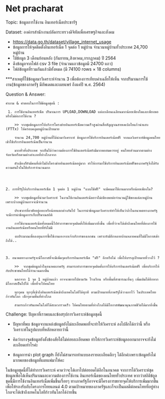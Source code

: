 # Net pracharat
Topic: ข้อมูลการใช้งาน อินเทอร์เน็ตประชารัฐ

Dataset: องค์กรสำนักงานปลัดกระทรวงดิจิทัลเพื่อเศรษฐกิจและสังคม
- https://data.go.th/dataset/village_internet_usage
- ข้อมูลการให้จุดติดตั้งอินเทอร์เน็ต 1 จุดต่อ 1 หมู่บ้าน จำนวนหมู่บ้านทั้วประเทศ 24,700 หมู่บ้าน
- ใช้ข้อมูล 3 เดือนย้อนหลัง (กันยายน,สิงหาคม,กรกฎาคม) ปี 2564
- ดึงข้อมูลจากไฟล์ csv 3 file (จำนวนแถวข้อมูลมี 24700 แถว)
- ไฟล์ข้อมูลที่รวมกันแล้วมีทั้งหมด (มี 74100 rows × 18 columns)

***สาเหตุที่ใช้ข้อมูลมาวิเคราะห์จำนวน 3 เพื่อต้องการเทียบค่าเฉลี่ยให้เห็น จากปริมาณการใช้งาน(ข้อมูลของภาครัฐ มีอัพเดตและเผยแพร่ ถึงแค่ปี พ.ศ. 2564) 

Question & Answer:

    คำถาม & คำตอบในการใช้ข้อมูลชุดนี้ :

     1. การใช้งานอินเทอร์เน็ต ปริมาณการ UPLOAD,DOWNLOAD แต่ละเดือนเฉลียนมากน้อยเพียงใดและเพียงพอหรือไม่ต่อการใช้งาน ?

        >> จากชุดข้อมูลการให้บริการโครงข่ายอินเทอร์เน็ตความเร็วสูงผ่านสื่อสัญญาณสายเคเบิลใยแก้วนำแสง (FTTx) ให้ครอบคลุมหมู่บ้านเป้าหมาย 

        จำนวน 24,700 หมู่บ้านที่ได้นำมาวิเคราะห์ ข้อมูลการใช้บริการอินเตอร์เน๊ตฟรี จากผลวิเคราะห์ข้อมูลคนไทยเข้าใช้บริการอินเตอร์เน๊ตเป็นจำนวน

        มากทั่วทั้งประเทศ จะเห็นได้ว่าความต้องการใช้อินเตอร์เน๊ตยังมีมากพอสมควรอยู่ คนไทยส่วนมากตามต่างจังหวัดหรือตามต่างอำเภอที่ห่างไกลจาก

        ตัวเมืองก็ยังมีคนที่เข้าไม่ถึงโครงข่ายอินเตอร์เน๊ตอยู่มาก ทำให้การมาใช้บริการอินเตอร์เน๊ตฟรีของภาครัฐจึงได้รับความสนใจในใช้บริการจำนวนมาก




    2. การที่รัฐให้บริการอินเทอร์เน็ต 1 จุดต่อ 1 หมู่บ้าน "แบบใช้ฟรี" จะมีคนมาใช้งานมากหรือน้อยเพียงใด?

        >> จากชุดข้อมูลที่นำมาวิเคราะห์ ในงานใช้งานอินเตอร์เน๊ตอาจไม่เพียงพอต่อจำนวนผู้ใช้ของแต่ละหมู่บ้าน เพราะบ้างหมู่บ้านอาจจะมีจำนวน

        ประชากรที่อาศัยอยู่เยอะหรือน้อยแตกต่างกันไป ในการนำข้อมูลมาวิเคราะห์ทำให้เห็นว่าถ้าในอนาคตทางภาครัฐจะมีการนำข้อมูลการเก็บปริมาณสถิติ

        การใช้งานนเตอร์เน๊ตทั้งหมดนี้ไปทำการขยายจุดติดตั้งให้เพิ่มมากยิ่งขึ้น เพื่อที่ว่าจะได้เข้าถึงคนไทยที่ต้องการใช้งานอินเตอร์เน๊ตหรือคนไทยที่ยังไม่มี

        งบประมาณเพื่อลงทุนการซื้อใช้งานเองจากเจ้าบริการของเอกชน เพราะยังมีอีกหลายบ้านหลายคนที่ไม่มีโอกาสเข้าถึงได้..



    3. อนาคตทางภาครัฐจะมีโอกาสที่จะมีเพิ่มจุดบริการอินเทอร์เน็ต "ฟรี" อีกหรือไม่ เพื่อให้บรรลุเป้าหมายที่วางไว้ ? 

        >>  จากชุดข้อมูลถ้าในอนาคตภาครัฐ สามารถทำการขยายจุดติดตั้งการให้บริการอินเตอร์เน๊ตฟรี เพื่อบริการให้กับประชาชนไทยได้จำนวนมากขึ้น 

        นอกจาก 1 จุด 1 หมู่บ้านแล้ว อาจจะขยายไปตามวัด โรงเรียน หรือพื้นที่สาธารณะอื่นๆ เพิ่มเติมได้อีกหากมีโอกาสเป็นไปได้ เพื่อที่จะให้คนไทย

        ทุกๆคน ทุกๆที่เข้าถึงอินเตอร์เน๊ตเข้าถึงเทคโนโลยีได้ทุกที ตามเป้าหมายที่ภาครัฐได้วางเอาไว้ ในประเทศไทยก้าวทันโลก เด็กๆตามพื้นที่ห่างไกล

        สามารถก้าวทันเทคโนโลยีได้สะดวกรวดเร็ว ให้คนไทยตามที่ห่างไกลได้มีโอกาสพัฒนาคุณภาพชีวิตได้มากยิ่งขึ้น
        
        
        
 Challenge: ปัญหาที่เราพบและข้อสรุปการวิเคราะห์ข้อมูลชุดนี้
 -  ปัญหาที่พบ ข้อมูลจากแหล่งข้อมูลยังไม่ละเอียดพอที่จะทำให้วิเคราะห์ ลงไปลึกได้กว่านี้ หรือ วิเคราะห์ในรูปแบบที่หลักหลายกว่านี้

 -  คิดว่าบางจุดข้อมูลยังตั้งข้องสัยได้ไม่ค่อยละเอียดพอ ทำให้การวิเคราะห์ข้อมูลออกมาอาจจะยังไม่ละเอียดเท่าไรค่ะ
 
 -  ข้อมูลการนำ plot graph ก็ยังไม่สามารถทำแบบลงรายละเอียดลึกๆ ได้อีกค่ะเพราะข้อมูลยังไม่มากพอของข้อมูลที่เผยแพ่มาให้คะ



ในข้อมูลชุดนี้ที่ได้ทำการวิเคราะห์ คาดว่าจะได้เอาไปต่อยอดได้อีกในอนาคต จากการได้วิเคราะห์ชุดข้อมูลเพื่อได้เห็นปริมาณและความต้องการใช้งาน อินเทอร์เน็ตของคนไทยทั่วประเทศ หากว่าสถิติข้อูลชุดนี้มีการใช้งานอินเทอร์เน็ตเพิ่มขึ้นเรื่อยๆ ทางภาครัฐก็อาจจะมีโครงการขยายจุดให้บริการเพิ่มมากขึ้น เพื่อให้รองรับกับโครงการไทยแลนด์ 4.0 ตามเป้าหมายของภาครัฐและก็จะเป็นผลดีต่อคนไทยที่อยู่ห่างไกลจะได้เข้าถึงเทคโนโลยีก้าวทันโลกได้ง่ายขึ้น

    
